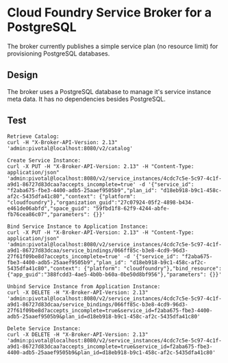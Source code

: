 # Cloud Foundry Service Broker for a PostgreSQL
The broker currently publishes a simple service plan (no resource limit) for provisioning PostgreSQL databases.

## Design 

The broker uses a PostgreSQL database to manage it's service instance meta data. It has no dependencies besides PostgreSQL.

## Test

```
Retrieve Catalog:
curl -H "X-Broker-API-Version: 2.13" 'admin:pivotal@localhost:8080/v2/catalog'

Create Service Instance:
curl -X PUT -H "X-Broker-API-Version: 2.13" -H "Content-Type: application/json" 'admin:pivotal@localhost:8080/v2/service_instances/4cdc7c5e-5c97-4c1f-a9d1-86727d83dcaa?accepts_incomplete=true' -d '{"service_id": "f2aba675-fbe3-4400-adb5-25aaef9505b9","plan_id": "d18eb918-b9c1-458c-af2c-5435dfa41c80","context": {"platform": "cloudfoundry"},"organization_guid":"27c07924-05f2-4898-b434-e461de06abfd","space_guid": "59fbd1f8-62f9-4244-abfe-fb76cea86c07","parameters": {}}'

Bind Service Instance to Application Instance:
curl -X PUT -H "X-Broker-API-Version: 2.13" -H "Content-Type: application/json" 'admin:pivotal@localhost:8080/v2/service_instances/4cdc7c5e-5c97-4c1f-a9d1-86727d83dcaa/service_bindings/066ff85c-b3e8-4cd9-96d3-27f61f09be8d?accepts_incomplete=true' -d '{"service_id": "f2aba675-fbe3-4400-adb5-25aaef9505b9","plan_id": "d18eb918-b9c1-458c-af2c-5435dfa41c80","context": {"platform": "cloudfoundry"},"bind_resource":{"app_guid":"388fcdd3-4ae5-4b0b-b60a-0be50d8bf956"},"parameters": {}}'

Unbind Service Instance from Application Instance:
curl -X DELETE -H "X-Broker-API-Version: 2.13" 'admin:pivotal@localhost:8080/v2/service_instances/4cdc7c5e-5c97-4c1f-a9d1-86727d83dcaa/service_bindings/066ff85c-b3e8-4cd9-96d3-27f61f09be8d?accepts_incomplete=true&service_id=f2aba675-fbe3-4400-adb5-25aaef9505b9&plan_id=d18eb918-b9c1-458c-af2c-5435dfa41c80'

Delete Service Instance:
curl -X DELETE -H "X-Broker-API-Version: 2.13" 'admin:pivotal@localhost:8080/v2/service_instances/4cdc7c5e-5c97-4c1f-a9d1-86727d83dcaa?accepts_incomplete=true&service_id=f2aba675-fbe3-4400-adb5-25aaef9505b9&plan_id=d18eb918-b9c1-458c-af2c-5435dfa41c80'
```
